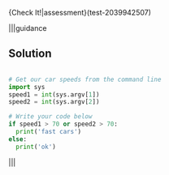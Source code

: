 {Check It!|assessment}(test-2039942507)

|||guidance
## Solution
```python

# Get our car speeds from the command line
import sys
speed1 = int(sys.argv[1])
speed2 = int(sys.argv[2])

# Write your code below
if speed1 > 70 or speed2 > 70:
  print('fast cars')
else:
  print('ok')
```
|||
